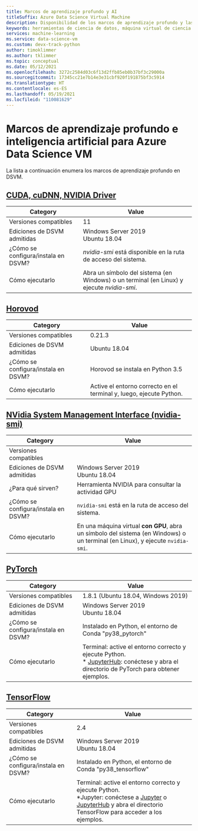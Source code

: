 ```yaml
---
title: Marcos de aprendizaje profundo y AI
titleSuffix: Azure Data Science Virtual Machine
description: Disponibilidad de los marcos de aprendizaje profundo y las herramientas en Azure Data Science Virtual Machine.
keywords: herramientas de ciencia de datos, máquina virtual de ciencia de datos, herramientas para la ciencia de datos, ciencia de datos de linux
services: machine-learning
ms.service: data-science-vm
ms.custom: devx-track-python
author: timoklimmer
ms.author: tklimmer
ms.topic: conceptual
ms.date: 05/12/2021
ms.openlocfilehash: 3272c2584d03c6f13d2ffb85eb0b37bf3c29000a
ms.sourcegitcommit: 17345cc21e7b14e3e31cbf920f191875bf3c5914
ms.translationtype: HT
ms.contentlocale: es-ES
ms.lasthandoff: 05/19/2021
ms.locfileid: "110081629"
---
```

# <a name="deep-learning-and-ai-frameworks-for-the-azure-data-science-vm"></a>Marcos de aprendizaje profundo e inteligencia artificial para Azure Data Science VM
La lista a continuación enumera los marcos de aprendizaje profundo en DSVM.


## <a name="cuda-cudnn-nvidia-driver"></a>[CUDA, cuDNN, NVIDIA Driver](https://developer.nvidia.com/cuda-toolkit)

| Category | Value |
|--|--|
| Versiones compatibles | 11 |
| Ediciones de DSVM admitidas | Windows Server 2019<br>Ubuntu 18.04 |
| ¿Cómo se configura/instala en DSVM? | _nvidia-smi_ está disponible en la ruta de acceso del sistema. |
| Cómo ejecutarlo | Abra un símbolo del sistema (en Windows) o un terminal (en Linux) y ejecute _nvidia-smi_. |
## <a name="horovod"></a>[Horovod](https://github.com/uber/horovod)

| Category | Value |
| ------------- | ------------- |
| Versiones compatibles | 0.21.3|
| Ediciones de DSVM admitidas      | Ubuntu 18.04 |
| ¿Cómo se configura/instala en DSVM?  | Horovod se instala en Python 3.5 |
| Cómo ejecutarlo      | Active el entorno correcto en el terminal y, luego, ejecute Python. |


## <a name="nvidia-system-management-interface-nvidia-smi"></a>[NVidia System Management Interface (nvidia-smi)](https://developer.nvidia.com/nvidia-system-management-interface)

| Category | Value |
|--|--|
| Versiones compatibles |  |
| Ediciones de DSVM admitidas | Windows Server 2019<br>Ubuntu 18.04 |
| ¿Para qué sirven? | Herramienta NVIDIA para consultar la actividad GPU |
| ¿Cómo se configura/instala en DSVM? | `nvidia-smi` está en la ruta de acceso del sistema. |
| Cómo ejecutarlo | En una máquina virtual **con GPU**, abra un símbolo del sistema (en Windows) o un terminal (en Linux), y ejecute `nvidia-smi`. |

## <a name="pytorch"></a>[PyTorch](https://pytorch.org/)

| Category | Value |
|--|--|
| Versiones compatibles | 1.8.1 (Ubuntu 18.04, Windows 2019) |
| Ediciones de DSVM admitidas | Windows Server 2019<br>Ubuntu 18.04 |
| ¿Cómo se configura/instala en DSVM? | Instalado en Python, el entorno de Conda "py38_pytorch" |
| Cómo ejecutarlo | Terminal: active el entorno correcto y ejecute Python.<br/>* [JupyterHub](dsvm-ubuntu-intro.md#how-to-access-the-ubuntu-data-science-virtual-machine): conéctese y abra el directorio de PyTorch para obtener ejemplos. |

## <a name="tensorflow"></a>[TensorFlow](https://www.tensorflow.org/)

| Category | Value |
|--|--|
| Versiones compatibles | 2.4 |
| Ediciones de DSVM admitidas | Windows Server 2019<br>Ubuntu 18.04 |
| ¿Cómo se configura/instala en DSVM? | Instalado en Python, el entorno de Conda "py38_tensorflow" |
| Cómo ejecutarlo | Terminal: active el entorno correcto y ejecute Python. <br/> *Jupyter: conéctese a [Jupyter](provision-vm.md) o [JupyterHub](dsvm-ubuntu-intro.md#how-to-access-the-ubuntu-data-science-virtual-machine) y abra el directorio TensorFlow para acceder a los ejemplos. |
